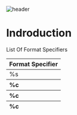 ![header](https://capsule-render.vercel.app/api?type=soft&color=0:EEFF00,100:a82da8&height=300&section=header&text=Printf%20&fontSize=60&desc=Written%20by%20Jacob%20leon%20and%20Chapman%20Hunt%20&animation=fadeIn)

<h1>Indroduction</h1>
<p>List Of Format Specifiers</p>

<table>
    <thead>
        <tr>
            <th align="left">Format Specifier</th>
        </tr>
    </thead>
    <tbody>
        <tr>
            <td align="left">%s</td>
        </tr>
    </tbody>
     <thead>
        <tr>
            <th align="left">%c</th>
        </tr>
    </thead>
     <thead>
        <tr>
            <th align="left">%c</th>
        </tr>
    </thead>
     <thead>
        <tr>
            <th align="left">%c</th>
        </tr>
    </thead>
</table>


